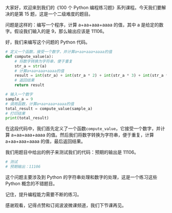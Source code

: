 大家好，欢迎来到我们的《100 个 Python 编程练习题》系列课程。今天我们要解决的是第 15 题，这是一个二级难度的题目。

问题是这样的：编写一个程序，计算 a+aa+aaa+aaaa 的值，其中 a 是给定的数字。假设我们输入的是 9，那么输出应该是 11106。

好，我们来编写这个问题的 Python 代码。

```python
# 定义一个函数，接受一个数字，并计算a+aa+aaa+aaaa的值
def compute_value(a):
    # 将数字转换为字符串，便于重复
    str_a = str(a)
    # 计算a+aa+aaa+aaaa的值
    result = int(str_a) + int(str_a * 2) + int(str_a * 3) + int(str_a * 4)
    # 返回结果
    return result

# 输入一个数字
sample_a = 9
# 调用函数，计算a+aa+aaa+aaaa的值
total_result = compute_value(sample_a)
# 打印结果
print(total_result)
```

在这段代码中，我们首先定义了一个函数`compute_value`，它接受一个数字，并计算 a+aa+aaa+aaaa 的值。然后我们将数字转换为字符串，便于重复，计算 a+aa+aaa+aaaa 的值，最后返回结果。

我们用题目中给出的例子来测试我们的代码：预期的输出是 11106。

```python
# 测试
# 预期输出：11106
```

这个问题主要涉及到 Python 的字符串处理和数字的处理，这是一个练习这些 Python 概念的不错题目。

记住，提升编程能力需要不断的练习。

感谢观看，记得点赞和订阅波波微课频道，我们下节课再见。
